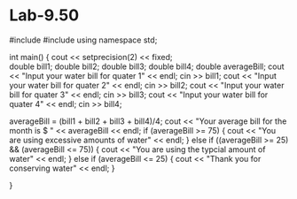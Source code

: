 # Lab-9.50
#include <iostream>
#include <iomanip>
using namespace std;

int main() {
 cout << setprecision(2) << fixed;	
 double bill1;
 double bill2;
 double bill3;
 double bill4;
 double averageBill;
  cout << "Input your water bill for quater 1" << endl;
  cin >> bill1;
  cout << "Input your water bill for quater 2" << endl;
  cin >> bill2;
  cout << "Input your water bill for quater 3" << endl;
  cin >> bill3;
  cout << "Input your water bill for quater 4" << endl;
  cin >> bill4;

  averageBill = (bill1 + bill2 + bill3 + bill4)/4;
  cout << "Your average bill for the month is $ " << averageBill << endl;
  if (averageBill >= 75) {
    cout << "You are using excessive amounts of water" << endl;
  }
  else if ((averageBill >= 25) && (averageBill <= 75)) {
    cout << "You are using the typcial amount of water" << endl;
  }
  else if (averageBill <= 25) {
    cout << "Thank you for conserving water" << endl;
  }



}
